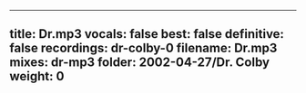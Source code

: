 
---
title: Dr.mp3
vocals: false
best: false
definitive: false
recordings: dr-colby-0
filename: Dr.mp3
mixes: dr-mp3
folder: 2002-04-27/Dr. Colby
weight: 0
---
